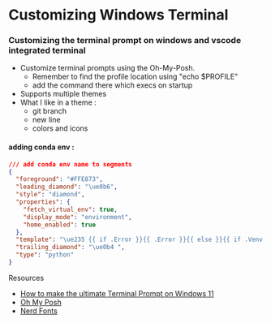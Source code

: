 # Customizing Windows Terminal 

### Customizing the terminal prompt on windows and vscode integrated terminal 
- Customize terminal prompts using the Oh-My-Posh. 
	- Remember to find the profile location using "echo $PROFILE"
	- add the command there which execs on startup 
- Supports multiple themes 
- What I like in a theme :
	- git branch 
	- new line 
	- colors and icons 

#### adding conda env : 

```json
/// add conda env name to segments
{
  "foreground": "#FFE873",
  "leading_diamond": "\ue0b6",
  "style": "diamond",
  "properties": {
    "fetch_virtual_env": true,
    "display_mode": "environment",
    "home_enabled": true
  },
  "template": "\ue235 {{ if .Error }}{{ .Error }}{{ else }}{{ if .Venv }}{{ .Venv }} {{ end }}{{ .Full }}{{ end }}",
  "trailing_diamond": "\ue0b4 ",
  "type": "python"
}
```


Resources
- [How to make the ultimate Terminal Prompt on Windows 11](https://www.youtube.com/watch?v=VT2L1SXFq9U&ab_channel=ScottHanselman) 
- [Oh My Posh](https://ohmyposh.dev/)
- [Nerd Fonts](https://www.nerdfonts.com/#home)
